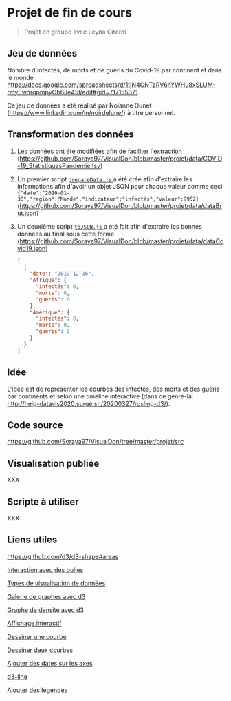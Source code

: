 # Projet de fin de cours

> Projet en groupe avec Leyna Girardi
>

## Jeu de données

Nombre d'infectés, de morts et de guéris du Covid-19 par continent et dans le monde :
https://docs.google.com/spreadsheets/d/1tjN4GNTzRV6nYWHu8xSLUM-rmyEwqrqpmpyOb6Je45I/edit#gid=717155371.

Ce jeu de données a été réalisé par Nolanne Dunet (https://www.linkedin.com/in/noirdelune/) à titre personnel.

## Transformation des données

1. Les données ont été modifiées afin de faciliter l'extraction (https://github.com/Soraya97/VisualDon/blob/master/projet/data/COVID-19_StatistiquesPandemie.tsv)

2. Un premier script [`prepareData.js` ](https://github.com/Soraya97/VisualDon/blob/master/projet/data/prepareData.js) a été créé afin d'extraire les informations afin d'avoir un objet JSON pour chaque valeur comme ceci `{"date":"2020-01-30","region":"Monde","indicateur":"infectés","valeur":9952}` (https://github.com/Soraya97/VisualDon/blob/master/projet/data/dataBrut.json)

3. Un deuxième script [`toJSON.js` ](https://github.com/Soraya97/VisualDon/blob/master/projet/data/toJSON.js) a été fait afin d'extraire les bonnes données au final sous cette forme (https://github.com/Soraya97/VisualDon/blob/master/projet/data/dataCovid19.json)

   ```json
   [
     {
       "date": "2019-12-16",
       "Afrique": {
         "infectés": 0,
         "morts": 0,
         "guéris": 0
       },
       "Amérique": {
         "infectés": 0,
         "morts": 0,
         "guéris": 0
       }
     }
   ]
   ```



## Idée

L'idée est de représenter les courbes des infectés, des morts et des guéris par continents et selon une timeline interactive (dans ce genre-là: http://heig-datavis2020.surge.sh/20200327/rosling-d3/).

## Code source

https://github.com/Soraya97/VisualDon/tree/master/projet/src

## Visualisation publiée

XXX

## Scripte à utiliser

XXX

## Liens utiles

https://github.com/d3/d3-shape#areas

[Interaction avec des bulles](https://github.com/idris-maps/heig-datavis-2020/tree/master/modules/rosling/graphique_d3)

[Types de visualisation de données](https://observablehq.com/@idris-maps/visualisation-de-donnees?collection=@idris-maps/heig-visdom-2020)

[Galerie de graphes avec d3](https://www.d3-graph-gallery.com/)

[Graphe de densité avec d3](https://www.d3-graph-gallery.com/graph/density_basic.html)

[Affichage interactif](https://www.datavis.fr/index.php?page=transition)

[Dessiner une courbe](https://www.datavis.fr/index.php?page=linearchart)

[Dessiner deux courbes](https://www.datavis.fr/index.php?page=twolinearchart)

[Ajouter des dates sur les axes](http://bl.ocks.org/phoebebright/3059392)

[d3-line](https://observablehq.com/@d3/d3-line)

[Ajouter des légendes](https://webdevdesigner.com/q/adding-a-chart-legend-in-d3-93675/)
